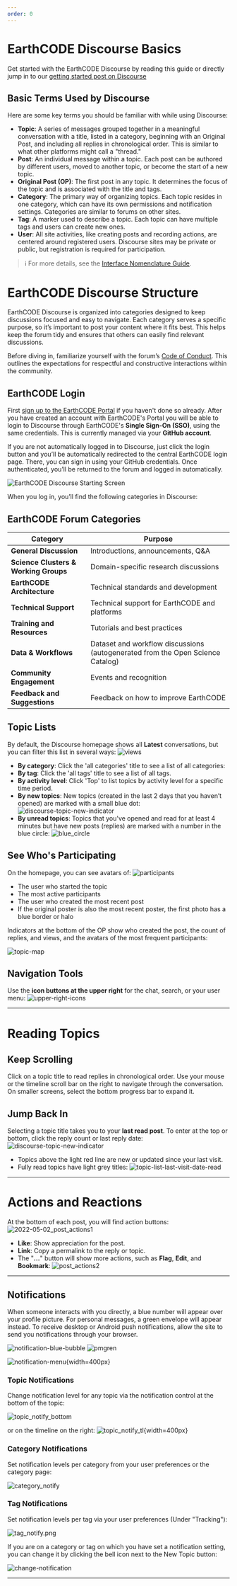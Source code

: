 ```yaml
---
order: 0
---
```

# EarthCODE Discourse Basics

Get started with the EarthCODE Discourse by reading this guide or directly jump in to our [getting started post on Discourse](https://discourse-earthcode.eox.at/t/welcome-to-earthcode-community/5)

## Basic Terms Used by Discourse

Here are some key terms you should be familiar with while using Discourse:

- **Topic**: A series of messages grouped together in a meaningful conversation with a title, listed in a category, beginning with an Original Post, and including all replies in chronological order. This is similar to what other platforms might call a "thread."
- **Post**: An individual message within a topic. Each post can be authored by different users, moved to another topic, or become the start of a new topic.
- **Original Post (OP)**: The first post in any topic. It determines the focus of the topic and is associated with the title and tags.
- **Category**: The primary way of organizing topics. Each topic resides in one category, which can have its own permissions and notification settings. Categories are similar to forums on other sites.
- **Tag**: A marker used to describe a topic. Each topic can have multiple tags and users can create new ones.
- **User**: All site activities, like creating posts and recording actions, are centered around registered users. Discourse sites may be private or public, but registration is required for participation.

> :information_source: For more details, see the [Interface Nomenclature Guide](https://meta.discourse.org/t/interface-nomenclature-guide/103351).

# EarthCODE Discourse Structure

EarthCODE Discourse is organized into categories designed to keep discussions focused and easy to navigate. Each category serves a specific purpose, so it’s important to post your content where it fits best. This helps keep the forum tidy and ensures that others can easily find relevant discussions. 

Before diving in, familiarize yourself with the forum’s [Code of Conduct](https://discourse-earthcode.eox.at/faq). This outlines the expectations for respectful and constructive interactions within the community. 

## EarthCODE Login
First [sign up to the EarthCODE Portal](../../Getting%20started%20with%20EarthCODE/Accessing%20EarthCODE.md) if you haven't done so already. After you have created an account with EarthCODE's Portal you will be able to login to Discourse through EarthCODE's **Single Sign-On (SSO)**, using the same credentials. This is currently managed via your **GitHub account**.

If you are not automatically logged in to Discourse, just click the login button and you’ll be automatically redirected to the central EarthCODE login page. There, you can sign in using your GitHub credentials. Once authenticated, you’ll be returned to the forum and logged in automatically.

![EarthCODE Discourse Starting Screen](/img/discourse/discourse_starting_screen.png)

When you log in, you’ll find the following categories in Discourse: 

## EarthCODE Forum Categories

| **Category**                | **Purpose**                                                     |
|-----------------------------|-----------------------------------------------------------------|
| **General Discussion**      | Introductions, announcements, Q&A                              |
| **Science Clusters & Working Groups** | Domain-specific research discussions                         |
| **EarthCODE Architecture**  | Technical standards and development                            |
| **Technical Support**       | Technical support for EarthCODE and platforms                 |
| **Training and Resources**  | Tutorials and best practices                                   |
| **Data & Workflows**        | Dataset and workflow discussions (autogenerated from the Open Science Catalog) |
| **Community Engagement**    | Events and recognition                                         |
| **Feedback and Suggestions**| Feedback on how to improve EarthCODE                          |


## Topic Lists

By default, the Discourse homepage shows all **Latest** conversations, but you can filter this list in several ways:
![views](/img/discourse/mainmenu.png)

- **By category**: Click the 'all categories' title to see a list of all categories:
- **By tag**: Click the 'all tags' title to see a list of all tags.
- **By activity level**: Click 'Top' to list topics by activity level for a specific time period.
- **By new topics**: New topics (created in the last 2 days that you haven’t opened) are marked with a small blue dot:
  ![discourse-topic-new-indicator](/img/discourse/discourse-topic-new-indicator.png)
- **By unread topics**: Topics that you've opened and read for at least 4 minutes but have new posts (replies) are marked with a number in the blue circle:
  ![blue_circle](/img/discourse/blue_circle.png)

## See Who's Participating

On the homepage, you can see avatars of:
![participants](/img/discourse/participants.png)

- The user who started the topic
- The most active participants
- The user who created the most recent post
- If the original poster is also the most recent poster, the first photo has a blue border or halo

Indicators at the bottom of the OP show who created the post, the count of replies, and views, and the avatars of the most frequent participants:

![topic-map](/img/discourse/topic-map.png)

## Navigation Tools

Use the **icon buttons at the upper right** for the chat, search, or your user menu:
![upper-right-icons](/img/discourse/upper-right-icons.png)

---

# Reading Topics

## Keep Scrolling

Click on a topic title to read replies in chronological order. Use your mouse or the timeline scroll bar on the right to navigate through the conversation. On smaller screens, select the bottom progress bar to expand it.

## Jump Back In

Selecting a topic title takes you to your **last read post**. To enter at the top or bottom, click the reply count or last reply date:
![discourse-topic-new-indicator](/img/discourse/discourse-topic-new-indicator.png)

- Topics above the light red line are new or updated since your last visit.
- Fully read topics have light grey titles:
  ![topic-list-last-visit-date-read](/img/discourse/topic-list-last-visit-date-read.png)
<!-- 
## Related Topics

Posts can be moved to more appropriate topics, or two related topics can be merged. A link will appear allowing readers to jump to the new location. Related topics are listed at the end of the OP:

![split-topic](./discourse_basics/split-topic.png)
![related-topics](./discourse_basics/related-topics.png) -->

---

# Actions and Reactions

At the bottom of each post, you will find action buttons:
![2022-05-02_post_actions1](/img/discourse/post_actions1.png)

- **Like**: Show appreciation for the post.
- **Link**: Copy a permalink to the reply or topic.
- The "**…**" button will show more actions, such as **Flag**, **Edit**, and **Bookmark**:
![post_actions2](/img/discourse/post_actions2.png)



---
## Notifications

When someone interacts with you directly, a blue number will appear over your profile picture. For personal messages, a green envelope will appear instead. To receive desktop or Android push notifications, allow the site to send you notifications through your browser.

![notification-blue-bubble](/img/discourse/notification-blue-bubble.png)
![pmgren](/img/discourse/pmgreen.png)

![notification-menu](/img/discourse/notification-menu.png){width=400px}

### Topic Notifications

Change notification level for any topic via the notification control at the bottom of the topic:

![topic_notify_bottom](/img/discourse/topic_notify_bottom.png)

 or on the timeline on the right:
![topic_notify_tl](/img/discourse/topic_notify_tl.png){width=400px}

### Category Notifications

Set notification levels per category from your user preferences or the category page:

![category_notify](/img/discourse/category_notify.png)

### Tag Notifications

Set notification levels per tag via your user preferences (Under "Tracking"):

![tag_notify.png](/img/discourse/tag_notify.png)

If you are on a category or tag on which you have set a notification setting, you can change it by clicking the bell icon next to the New Topic button:

![change-notification](/img/discourse/change-notification.png)


---
<!-- taken and edited from: https://meta.discourse.org/t/understanding-discourse-for-new-users/96331 -->
